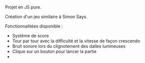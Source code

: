 Projet en JS pure. 

Création d'un jeu similaire à Simon Says.

Fonctionnalitées disponible :

- Système de score
- Tour par tour avec la difficulté et la vitesse de façon crescendo
- Bruit sonore lors du clignotement des dalles lumineuses
- Clique sur un bouton pour lancer la partie
-
